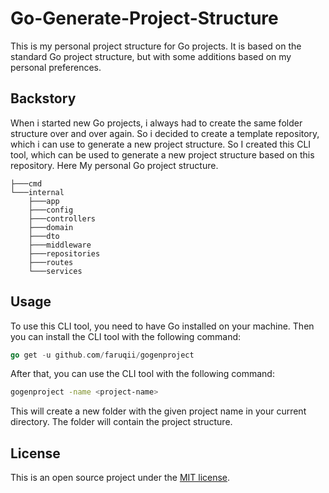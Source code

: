 # Go-Generate-Project-Structure

This is my personal project structure for Go projects. It is based on the standard Go project structure, but with some additions based on my personal preferences.

## Backstory

When i started new Go projects, i always had to create the same folder structure over and over again. So i decided to create a template repository, which i can use to generate a new project structure. So I created this CLI tool, which can be used to generate a new project structure based on this repository.
Here My personal Go project structure.
```
├───cmd
└───internal
    ├───app
    ├───config
    ├───controllers
    ├───domain
    ├───dto
    ├───middleware
    ├───repositories
    ├───routes
    └───services
```

## Usage

To use this CLI tool, you need to have Go installed on your machine. Then you can install the CLI tool with the following command:

```go
go get -u github.com/faruqii/gogenproject
```

After that, you can use the CLI tool with the following command:

```bash
gogenproject -name <project-name>
```

This will create a new folder with the given project name in your current directory. The folder will contain the project structure.

## License

This is an open source project under the [MIT license](https://opensource.org/licenses/MIT).